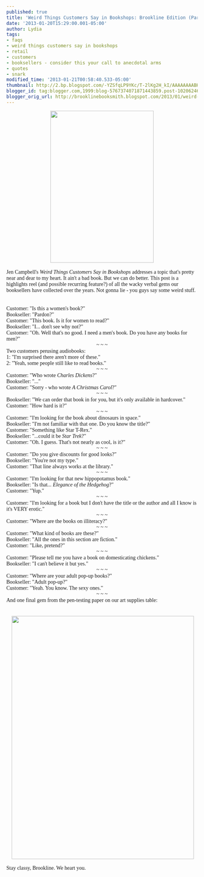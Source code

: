 ```yaml
---
published: true
title: 'Weird Things Customers Say in Bookshops: Brookline Edition (Part 1?)'
date: '2013-01-20T15:29:00.001-05:00'
author: Lydia
tags:
- faqs
- weird things customers say in bookshops
- retail
- customers
- booksellers - consider this your call to anecdotal arms
- quotes
- snark
modified_time: '2013-01-21T00:58:40.533-05:00'
thumbnail: http://2.bp.blogspot.com/-YZSfqLP9YKc/T-2lKg2H_kI/AAAAAAAABHU/5b8jyJKl7uE/s72-c/tbm_bookshop-cover-front-v1.jpg
blogger_id: tag:blogger.com,1999:blog-5767374071871443859.post-1020624643385879184
blogger_orig_url: http://brooklinebooksmith.blogspot.com/2013/01/weird-things-customers-say-in-bookshops.html
---
```


<div class="separator" style="clear: both; text-align: center;"><a href="http://2.bp.blogspot.com/-YZSfqLP9YKc/T-2lKg2H_kI/AAAAAAAABHU/5b8jyJKl7uE/s1600/tbm_bookshop-cover-front-v1.jpg" imageanchor="1" style="margin-left: 1em; margin-right: 1em;"><img border="0" height="400" src="http://2.bp.blogspot.com/-YZSfqLP9YKc/T-2lKg2H_kI/AAAAAAAABHU/5b8jyJKl7uE/s400/tbm_bookshop-cover-front-v1.jpg" width="272" /></a></div><br /><span style="font-family: Georgia, &quot;Times New Roman&quot;, serif;">Jen Campbell's <i>Weird Things Customers Say in Bookshops</i> addresses a topic that's pretty near and dear to my heart. It ain't a bad book. But we can do better.&nbsp;This post&nbsp;is a highlights reel (and possible recurring feature?) of all the wacky verbal gems our booksellers have collected over the years. Not gonna lie&nbsp;- you guys say some weird stuff.</span><br /><span style="font-family: Georgia, &quot;Times New Roman&quot;, serif;"><br /></span><span style="font-family: Georgia, &quot;Times New Roman&quot;, serif;"><br /></span><span style="font-family: Georgia, &quot;Times New Roman&quot;, serif;">Customer: "Is this a women's book?"</span><br /><span style="font-family: Georgia, &quot;Times New Roman&quot;, serif;">Bookseller: "Pardon?"</span><br /><span style="font-family: Georgia, &quot;Times New Roman&quot;, serif;">Customer: "This book. Is it for women to read?"</span><br /><span style="font-family: Georgia, &quot;Times New Roman&quot;, serif;">Bookseller: "I... don't see why not?"</span><br /><span style="font-family: Georgia, &quot;Times New Roman&quot;, serif;">Customer: "Oh. Well that's no good. I need a men's book. Do you have any books for men?"</span><br /><div style="text-align: center;"><span style="font-family: Georgia, &quot;Times New Roman&quot;, serif;">~ ~&nbsp;~</span></div><div style="text-align: center;"></div><span style="font-family: Georgia, &quot;Times New Roman&quot;, serif;">Two customers perusing audiobooks:</span><br /><span style="font-family: Georgia, &quot;Times New Roman&quot;, serif;">1: "I'm surprised there aren't more of these."</span><br /><span style="font-family: Georgia, &quot;Times New Roman&quot;, serif;">2: "Yeah, some people still like to read books."</span><br /><div style="text-align: center;"><span style="font-family: Georgia, &quot;Times New Roman&quot;, serif;">~ ~ ~</span></div><div style="text-align: center;"></div><span style="font-family: Georgia, &quot;Times New Roman&quot;, serif;">Customer: "Who wrote <i>Charles Dickens</i>?"</span><br /><span style="font-family: Georgia, &quot;Times New Roman&quot;, serif;">Bookseller: "..."</span><br /><span style="font-family: Georgia, &quot;Times New Roman&quot;, serif;">Customer: "Sorry - who wrote <i>A Christmas Carol</i>?"</span><br /><div style="text-align: center;"><span style="font-family: Georgia, &quot;Times New Roman&quot;, serif;">~ ~ ~</span></div><span style="font-family: Georgia, &quot;Times New Roman&quot;, serif;">Bookseller: "We can order that book in for you, but it's only available in hardcover."</span><br /><span style="font-family: Georgia, &quot;Times New Roman&quot;, serif;">Customer: "How hard is it?"</span><br /><div style="text-align: center;"><span style="font-family: Georgia, &quot;Times New Roman&quot;, serif;">~ ~ ~</span></div><div style="text-align: center;"></div><span style="font-family: Georgia, &quot;Times New Roman&quot;, serif;">Customer: "I'm looking for the book about dinosaurs in space."</span><br /><span style="font-family: Georgia, &quot;Times New Roman&quot;, serif;">Bookseller: "I'm not familiar with that one. Do you know the title?"</span><br /><span style="font-family: Georgia, &quot;Times New Roman&quot;, serif;">Customer: "Something like Star T-Rex."</span><br /><span style="font-family: Georgia, &quot;Times New Roman&quot;, serif;">Bookseller: "...could it be <i>Star Trek</i>?"&nbsp;</span><br /><span style="font-family: Georgia, &quot;Times New Roman&quot;, serif;">Customer: "Oh. I guess. That's not nearly as cool, is it?"</span><br /><div style="text-align: center;"><span style="font-family: Georgia, &quot;Times New Roman&quot;, serif;">~ ~ ~</span></div><span style="font-family: Georgia, &quot;Times New Roman&quot;, serif;">Customer: "Do you give discounts for good looks?"</span><br /><span style="font-family: Georgia, &quot;Times New Roman&quot;, serif;">Bookseller: "You're not my type."</span><br /><span style="font-family: Georgia, &quot;Times New Roman&quot;, serif;">Customer: "That line always works at the library."</span><br /><div style="text-align: center;"><span style="font-family: Georgia, &quot;Times New Roman&quot;, serif;">~ ~ ~</span></div><span style="font-family: Georgia, &quot;Times New Roman&quot;, serif;">Customer: "I'm looking for that new hippopotamus book."</span><br /><span style="font-family: Georgia, &quot;Times New Roman&quot;, serif;">Bookseller: "Is that... <i>Elegance of the Hedgehog</i>?"</span><br /><span style="font-family: Georgia, &quot;Times New Roman&quot;, serif;">Customer: "Yup."</span><br /><div style="text-align: center;"><span style="font-family: Georgia, &quot;Times New Roman&quot;, serif;">~ ~ ~</span></div><span style="font-family: Georgia, &quot;Times New Roman&quot;, serif;">Customer: "I'm looking for a book but&nbsp;I don't have the title or the author and all I know is it's VERY erotic."</span><br /><div style="text-align: center;"><span style="font-family: Georgia, &quot;Times New Roman&quot;, serif;">~ ~ ~</span></div><div style="text-align: left;"><span style="font-family: Georgia, &quot;Times New Roman&quot;, serif;">Customer: "Where are the books on illiteracy?"</span></div><div style="text-align: center;"><span style="font-family: Georgia, &quot;Times New Roman&quot;, serif;"><span style="font-family: Georgia, &quot;Times New Roman&quot;, serif;">~ ~ ~</span></span></div><span style="font-family: Georgia, &quot;Times New Roman&quot;, serif;"></span><span style="font-family: Georgia, &quot;Times New Roman&quot;, serif;">Customer: "What kind of books are these?"</span><br /><div><span style="font-family: Georgia, &quot;Times New Roman&quot;, serif;">Bookseller: "All the ones in this section are fiction."</span><br /><span style="font-family: Georgia, &quot;Times New Roman&quot;, serif;">Customer: "Like, pretend?"</span><br /><div style="text-align: center;"><span style="font-family: Georgia, &quot;Times New Roman&quot;, serif;">~ ~ ~</span></div><div style="text-align: left;"><span style="font-family: Georgia;">Customer: "Please tell me you have a book on domesticating chickens." </span></div><div style="text-align: left;"><span style="font-family: Georgia;">Bookseller: "I can't believe it but yes."</span></div><div style="text-align: center;"><span style="font-family: Georgia, &quot;Times New Roman&quot;, serif;"><span style="font-family: Georgia, &quot;Times New Roman&quot;, serif;">~ ~ ~</span></span></div><span style="font-family: Georgia, &quot;Times New Roman&quot;, serif;"></span><span style="font-family: Georgia, &quot;Times New Roman&quot;, serif;">Customer: "Where are your adult pop-up books?"</span></div><div><span style="font-family: Georgia, &quot;Times New Roman&quot;, serif;">Bookseller: "Adult pop-up?"</span><br /><span style="font-family: Georgia, &quot;Times New Roman&quot;, serif;">Customer: "Yeah. You know. The sexy ones."</span><br /><div style="text-align: center;"><span style="font-family: Georgia, &quot;Times New Roman&quot;, serif;"><span style="font-family: Georgia, &quot;Times New Roman&quot;, serif;">~ ~ ~</span></span></div><div style="text-align: center;"><div style="text-align: left;"><span style="font-family: Georgia, &quot;Times New Roman&quot;, serif;">And one final gem from the pen-testing paper on our art supplies table:</span></div><div style="text-align: left;"><span style="font-family: Georgia, &quot;Times New Roman&quot;, serif;"><br /></span></div></div><span style="font-family: Georgia, &quot;Times New Roman&quot;, serif;"></span><br /><div style="text-align: center;"><div class="separator" style="clear: both; text-align: center;"><span style="font-family: Georgia, &quot;Times New Roman&quot;, serif;"><a href="http://3.bp.blogspot.com/-zM51D41lmNg/UPxRGCPpu3I/AAAAAAAAADA/86CL_Brh3Uw/s1600/photo+(4).JPG" imageanchor="1" style="margin-left: 1em; margin-right: 1em;"><img border="0" height="640" src="http://3.bp.blogspot.com/-zM51D41lmNg/UPxRGCPpu3I/AAAAAAAAADA/86CL_Brh3Uw/s640/photo+(4).JPG" width="480" /></a></span></div><span style="font-family: Georgia, &quot;Times New Roman&quot;, serif;"><br /></span></div><span style="font-family: Georgia, &quot;Times New Roman&quot;, serif;"></span><span style="font-family: Georgia, &quot;Times New Roman&quot;, serif;">Stay classy, Brookline. We heart you.</span></div>